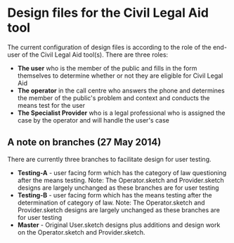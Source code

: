 Design files for the Civil Legal Aid tool
==========

The current configuration of design files is according to the role of the end-user of the Civil Legal Aid tool(s). There are three roles:

* **The user** who is the member of the public and fills in the form themselves to determine whether or not they are eligible for Civil Legal Aid
* **The operator** in the call centre who answers the phone and determines the member of the public's problem and context and conducts the means test for the user
* **The Specialist Provider** who is a legal professional who is assigned the case by the operator and will handle the user's case

## A note on branches (27 May 2014)

There are currently three branches to facilitate design for user testing.

* **Testing-A** - user facing form which has the category of law questioning after the means testing. Note: The Operator.sketch and Provider.sketch designs are largely unchanged as these branches are for user testing
* **Testing-B** - user facing form which has the means testing after the determination of category of law. Note: The Operator.sketch and Provider.sketch designs are largely unchanged as these branches are for user testing
* **Master** - Original User.sketch designs plus additions and design work on the Operator.sketch and Provider.sketch.
